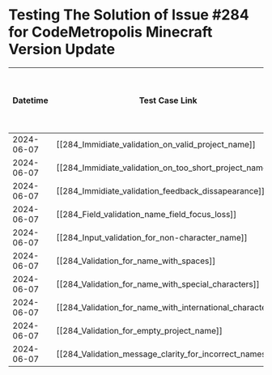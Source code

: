 # Testing The Solution of Issue #284 for CodeMetropolis Minecraft Version Update

| Datetime         | Test Case Link                                                                              | Tester           | Passed/Failed | Links to issues (if a bug is found)                             | Consequences (if the test case needs to be fixed) |
| ---------------- | ------------------------------------------------------------------------------------------- | ---------------- | ------------- | --------------------------------------------------------------- | ------------------------------------------------- |
| 2024-06-07       | [[284_Immidiate_validation_on_valid_project_name]]                                              | Búcsú Áron       | Failed        |                                                                 |                                                   |
| 2024-06-07       | [[284_Immidiate_validation_on_too_short_project_name]]                        | Búcsú Áron       | Failed        |                                                                 |                                                   |
| 2024-06-07       | [[284_Immidiate_validation_feedback_dissapearance]]                        | Búcsú Áron       | Failed        |                                                                 |                                                   |
| 2024-06-07       | [[284_Field_validation_name_field_focus_loss]]                                       | Búcsú Áron       | Failed        |                                                                 |                                                   |
| 2024-06-07       | [[284_Input_validation_for_non-character_name]]                                     | Búcsú Áron       | Failed        |                                                                 |                                                   |
| 2024-06-07       | [[284_Validation_for_name_with_spaces]]                                     | Búcsú Áron       | Failed        |                                                                 |                                                   |
| 2024-06-07       | [[284_Validation_for_name_with_special_characters]]                        | Búcsú Áron       | Failed        |                                                                 |                                                   |
| 2024-06-07       | [[284_Validation_for_name_with_international_characters]]                      | Búcsú Áron       | Failed        |                                                                 |                                                   |
| 2024-06-07       | [[284_Validation_for_empty_project_name]]                      | Búcsú Áron       | Failed        |                                                                 |                                                   |
| 2024-06-07       | [[284_Validation_message_clarity_for_incorrect_names]]                      | Búcsú Áron       | Failed        |                                                                 |                                                   |